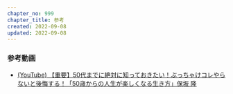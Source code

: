 ```yaml
---
chapter_no: 999
chapter_title: 参考
created: 2022-09-08
updated: 2022-09-08
---
```

### 参考動画
- [(YouTube) 【重要】50代までに絶対に知っておきたい！ぶっちゃけコレやらないと後悔する！「50歳からの人生が楽しくなる生き方」保坂 隆](https://www.youtube.com/watch?v=TCxiK8yoek4)
